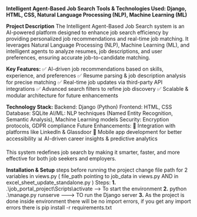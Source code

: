 **Intelligent Agent-Based Job Search**
**Tools & Technologies Used: Django, HTML, CSS, Natural Language Processing (NLP), Machine Learning (ML)**

**Project Description**
The Intelligent Agent-Based Job Search system is an AI-powered platform designed to enhance job search efficiency by providing personalized job recommendations and real-time job matching. It leverages Natural Language Processing (NLP), Machine Learning (ML), and intelligent agents to analyze resumes, job descriptions, and user preferences, ensuring accurate job-to-candidate matching.

**Key Features:**
✅ AI-driven job recommendations based on skills, experience, and preferences
✅ Resume parsing & job description analysis for precise matching
✅ Real-time job updates via third-party API integrations
✅ Advanced search filters to refine job discovery
✅ Scalable & modular architecture for future enhancements

**Technology Stack:**
Backend: Django (Python)
Frontend: HTML, CSS
Database: SQLite
AI/ML: NLP techniques (Named Entity Recognition, Semantic Analysis), Machine Learning models
Security: Encryption protocols, GDPR compliance
Future Enhancements:
🚀 Integration with platforms like LinkedIn & Glassdoor
📱 Mobile app development for better accessibility
📊 AI-driven career insights & predictive analytics

This system redefines job search by making it smarter, faster, and more effective for both job seekers and employers.

**Installation & Setup**
steps before running the project 
change file path for 2 variables in views.py  ( file_path pointing to job_data in views.py  AND  in excel_sheet_update_standalone.py ) 
Steps:
**1.** .\job_portal_project\Scripts\activate --> To start the environment 
**2.** python .\manage.py runserve  ---> TO run the Django server
**3.** As the project is done inside environment there will be no import errors, if you get any import errors  there is pip install -r requirements.txt
